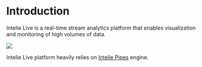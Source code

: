 # Introduction

Intelie Live is a real-time stream analytics platform that enables visualization and monitoring of high volumes of data.

![](<../.gitbook/assets/real-time-processing-engine.png>)

Intelie Live platform heavily relies on [Intelie Pipes](https://pipes.intelie.com) engine.
